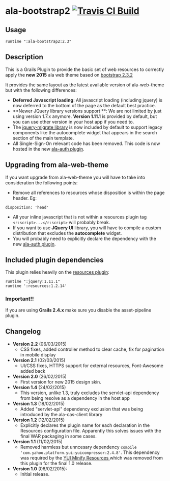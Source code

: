 # ala-bootstrap2 [![Travis CI Build](https://travis-ci.org/AtlasOfLivingAustralia/ala-bootstrap2.svg?branch=master)](https://travis-ci.org/AtlasOfLivingAustralia/ala-bootstrap2)

## Usage
```
runtime ":ala-bootstrap2:2.3"
```

## Description
This is a Grails Plugin to provide the basic set of web resources to correctly apply the **new 2015** ala web theme based on [bootstrap 2.3.2](http://bootstrapdocs.com/v2.3.2/docs/)

It provides the same layout as the latest available version of ala-web-theme but with the following differences:

- **Deferred Javascript loading**: All javascript loading (including jquery) is now deferred to the bottom of the page as the default best practice.
- **Newer JQuery library versions support **: We are not limited by just using version 1.7.x anymore. **Version 1.11.1** is provided by default, but you can use other version in your host app if you need to.
- The [jquery-migrate library](https://github.com/jquery/jquery-migrate/) is now included by default to support legacy components like the autocomplete widget that appears in the search section of the main template.
- All Single-Sign-On relevant code has been removed. This code is now hosted in the new [ala-auth plugin](https://github.com/AtlasOfLivingAustralia/ala-auth-plugin).

## Upgrading from ala-web-theme

If you want upgrade from ala-web-theme you will have to take into consideration the following points:

- Remove all references to resources whose disposition is within the page header. Eg:
```
disposition: 'head'
```
- All your inline javascript that is not within a resources plugin tag ```<r:script>...</r:script>``` will probably break.
- If you want to use **JQuery UI** library, you will have to compile a custom distribution that excludes the **autocomplete** widget.
- You will probably need to explicitly declare the dependency with the new [ala-auth plugin](https://github.com/AtlasOfLivingAustralia/ala-auth-plugin).

## Included plugin dependencies
This plugin relies heavily on the [resources plugin](http://grails.org/plugin/resources):
```
runtime ":jquery:1.11.1"
runtime ':resources:1.2.14'
```

### Important!!
If you are using **Grails 2.4.x** make sure you disable the asset-pipeline plugin.

## Changelog
- **Version 2.2** (06/03/2015)
  - CSS fixes, added controller method to clear cache, fix for pagination in mobile display
- **Version 2.1** (02/03/2015)
  - UI/CSS fixes, HTTPS support for external resources, Font-Awesome added back
- **Version 2.0** (26/02/2015)
  - First version for new 2015 design skin.
- **Version 1.4** (24/02/2015)
  - This version, unlike 1.3, truly excludes the servlet-api dependency from being resolve as a dependency in the host app
- **Version 1.3** (18/02/2015)
  - Added "servlet-api" dependency exclusion that was being introduced by the ala-cas-client library
- **Version 1.2** (12/02/2015)
  - Explicitly declares the plugin name for each declaration in the Resources configuration file. Apparently this solves issues with the final WAR packaging in some cases.
- **Version 1.1** (11/02/2015)
  - Removed harmless but unncesary dependency ```compile 'com.yahoo.platform.yui:yuicompressor:2.4.8'```. This dependency was required by the [YUI Minify Resources ](http://grails.org/plugin/yui-minify-resources) which was removed from this plugin for the final 1.0 release.
- **Version 1.0** (06/02/2015):
  - Initial release.
